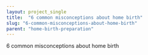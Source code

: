 ```yaml
---
layout: project_single
title:  "6 common misconceptions about home birth"
slug: "6-common-misconceptions-about-home-birth"
parent: "home-birth-preparation"
---
```

6 common misconceptions about home birth